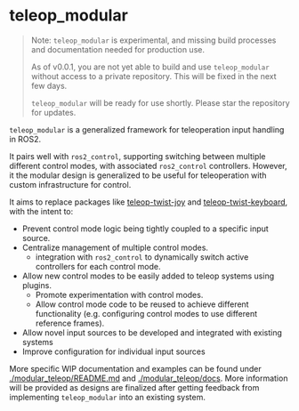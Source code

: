 # teleop_modular

> Note: `teleop_modular` is experimental, and missing build processes and documentation needed for production use. 
>
> As of v0.0.1, you are not yet able to build and use `teleop_modular` without access to a private repository. This will be fixed in the next few days.
> 
> `teleop_modular` will be ready for use shortly. Please star the repository for updates.

`teleop_modular` is a generalized framework for teleoperation input handling in ROS2.

It pairs well with `ros2_control`, supporting switching between multiple different control modes, with associated `ros2_control` controllers. However, it the modular design is generalized to be useful for teleoperation with custom infrastructure for control. 

It aims to replace packages like [teleop-twist-joy](https://github.com/ros-teleop/teleop_twist_joy) and [teleop-twist-keyboard](https://github.com/ros-teleop/teleop_twist_keyboard), with the intent to:
- Prevent control mode logic being tightly coupled to a specific input source.
- Centralize management of multiple control modes.
  - integration with `ros2_control` to dynamically switch active controllers for each control mode.
- Allow new control modes to be easily added to teleop systems using plugins.
  - Promote experimentation with control modes.
  - Allow control mode code to be reused to achieve different functionality 
    (e.g. configuring control modes to use different reference frames).
- Allow novel input sources to be developed and integrated with existing systems
- Improve configuration for individual input sources

More specific WIP documentation and examples can be found under [./modular_teleop/README.md](./modular_teleop/README.md) and [./modular_teleop/docs](./modular_teleop/docs). More information will be provided as designs are finalized after getting feedback from implementing `teleop_modular` into an existing system.


